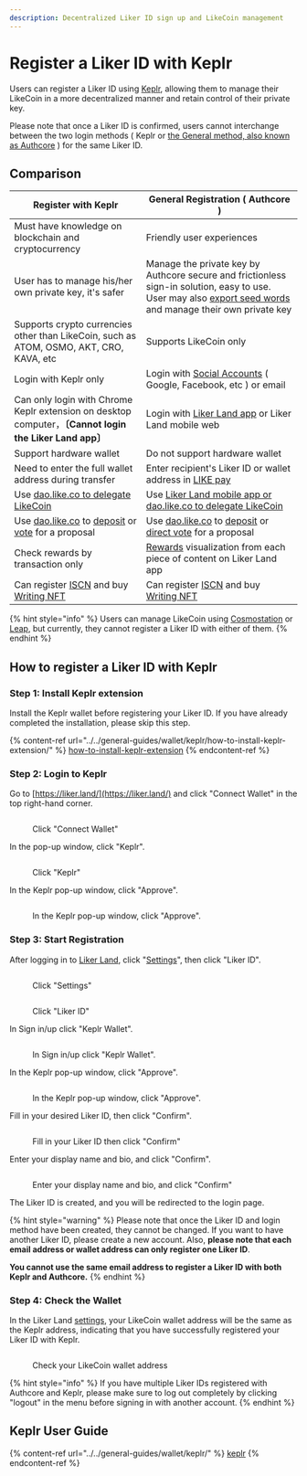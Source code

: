 ```yaml
---
description: Decentralized Liker ID sign up and LikeCoin management
---
```


# Register a Liker ID with Keplr

Users can register a Liker ID using [Keplr](../../general-guides/wallet/keplr/), allowing them to manage their LikeCoin in a more decentralized manner and retain control of their private key.

Please note that once a Liker ID is confirmed, users cannot interchange between the two login methods ( Keplr or [the General method, also known as Authcore](register/) ) for the same Liker ID.

## **Comparison**

| **Register with Keplr**                                                                                                                                                          | **General Registration ( Authcore )**                                                                                                                                                   |
| -------------------------------------------------------------------------------------------------------------------------------------------------------------------------------- | --------------------------------------------------------------------------------------------------------------------------------------------------------------------------------------- |
| Must have knowledge on blockchain and cryptocurrency                                                                                                                             | Friendly user experiences                                                                                                                                                               |
| User has to manage his/her own private key, it's safer                                                                                                                           | Manage the private key by Authcore secure and frictionless sign-in solution, easy to use. User may also [export seed words](export-seed-words.md) and manage their own private key      |
| Supports crypto currencies other than LikeCoin, such as ATOM, OSMO, AKT, CRO, KAVA, etc                                                                                          | Supports LikeCoin only                                                                                                                                                                  |
| Login with Keplr only                                                                                                                                                            | Login with [Social Accounts](register/social-media-logins.md) ( Google, Facebook, etc ) or email                                                                                        |
| Can only login with Chrome Keplr extension on desktop computer，**〔Cannot login the Liker Land app〕**                                                                             | Login with [Liker Land app](../liker-land/download.md) or Liker Land mobile web                                                                                                         |
| Support hardware wallet                                                                                                                                                          | Do not support hardware wallet                                                                                                                                                          |
| Need to enter the full wallet address during transfer                                                                                                                            | Enter recipient's Liker ID or wallet address in [LIKE pay](../../general-guides/wallet/like-pay.md)                                                                                     |
| Use [dao.like.co to delegate LikeCoin](../../general-guides/stake/delegation-of-likecoin/#delegate-via-dao.like.co)                                                              | Use [Liker Land mobile app or dao.like.co to delegate LikeCoin](../../general-guides/stake/delegation-of-likecoin/)                                                                     |
| Use [dao.like.co](https://dao.like.co/) to [deposit](../../general-guides/governance/proposal-deposit.md) or [vote](../../general-guides/governance/direct-vote/) for a proposal | Use [dao.like.co](https://dao.like.co/) to [deposit](../../general-guides/governance/proposal-deposit.md) or [direct vote](../../general-guides/governance/direct-vote/) for a proposal |
| Check rewards by transaction only                                                                                                                                                | [Rewards](../creatortools/rewards.md) visualization from each piece of content on Liker Land app                                                                                        |
| Can register [ISCN](../../general-guides/decentralized-publishing/app.like.co/) and buy [Writing NFT](../../general-guides/writing-nft/collect-writing-nft/)                     | Can register [ISCN](../../general-guides/decentralized-publishing/app.like.co/) and buy [Writing NFT](../../general-guides/writing-nft/collect-writing-nft/)                            |

{% hint style="info" %}
Users can manage LikeCoin using [Cosmostation](../../general-guides/wallet/cosmostation/) or [Leap](../../general-guides/wallet/leap/), but currently, they cannot register a Liker ID with either of them.
{% endhint %}

## **How to register a Liker ID with Keplr**

### **Step 1: Install Keplr extension**

Install the Keplr wallet before registering your Liker ID. If you have already completed the installation, please skip this step.

{% content-ref url="../../general-guides/wallet/keplr/how-to-install-keplr-extension/" %}
[how-to-install-keplr-extension](../../general-guides/wallet/keplr/how-to-install-keplr-extension/)
{% endcontent-ref %}

### Step 2: Login to Keplr

Go to [https://liker.land/](https://liker.land/) and click "Connect Wallet" in the top right-hand corner.



<figure><img src="../../.gitbook/assets/Keplr Register Liker ID 01-en.png" alt=""><figcaption><p>Click "Connect Wallet"</p></figcaption></figure>

In the pop-up window, click "Keplr".

<figure><img src="../../.gitbook/assets/Keplr Register Liker ID 02-en.png" alt=""><figcaption><p>Click "Keplr"</p></figcaption></figure>

In the Keplr pop-up window, click "Approve".

<figure><img src="../../.gitbook/assets/Keplr Register Liker ID 04.png" alt=""><figcaption><p>In the Keplr pop-up window, click "Approve".</p></figcaption></figure>

### Step 3: Start Registration

After logging in to [Liker Land](https://liker.land/), click "[Settings](https://liker.land/en/settings/)", then click "Liker ID".

<figure><img src="../../.gitbook/assets/Keplr Register Liker ID 05-en.jpg" alt=""><figcaption><p>Click "Settings"</p></figcaption></figure>

<figure><img src="../../.gitbook/assets/Keplr Register Liker ID 06-en.png" alt=""><figcaption><p>Click "Liker ID"</p></figcaption></figure>

In Sign in/up click "Keplr Wallet".

<figure><img src="../../.gitbook/assets/Keplr Register Liker ID 03-en.png" alt=""><figcaption><p>In Sign in/up click "Keplr Wallet".</p></figcaption></figure>

In the Keplr pop-up window, click "Approve".

<figure><img src="../../.gitbook/assets/Keplr Register Liker ID 09-en.png" alt=""><figcaption><p>In the Keplr pop-up window, click "Approve".</p></figcaption></figure>

Fill in your desired Liker ID, then click "Confirm".

<figure><img src="../../.gitbook/assets/Keplr Liker ID 14-en.png" alt=""><figcaption><p>Fill in your Liker ID then click "Confirm"</p></figcaption></figure>

Enter your display name and bio, and click "Confirm".

<figure><img src="../../.gitbook/assets/Keplr Liker ID 15-en.png" alt=""><figcaption><p>Enter your display name and bio, and click "Confirm"</p></figcaption></figure>

The Liker ID is created, and you will be redirected to the login page.

{% hint style="warning" %}
Please note that once the Liker ID and login method have been created, they cannot be changed. If you want to have another Liker ID, please create a new account. Also, **please note that each email address or wallet address can only register one Liker ID**.

**You cannot use the same email address to register a Liker ID with both Keplr and Authcore.**
{% endhint %}

### Step 4: Check the Wallet

In the Liker Land [settings](https://like.co/in/settings), your LikeCoin wallet address will be the same as the Keplr address, indicating that you have successfully registered your Liker ID with Keplr.

<figure><img src="../../.gitbook/assets/Keplr Register Liker ID 10-en.png" alt=""><figcaption><p>Check your LikeCoin wallet address</p></figcaption></figure>

{% hint style="info" %}
If you have multiple Liker IDs registered with Authcore and Keplr, please make sure to log out completely by clicking "logout" in the menu before signing in with another account.
{% endhint %}

## Keplr User Guide

{% content-ref url="../../general-guides/wallet/keplr/" %}
[keplr](../../general-guides/wallet/keplr/)
{% endcontent-ref %}
